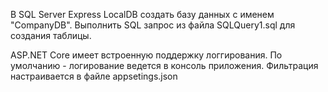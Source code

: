 
В SQL Server Express LocalDB создать базу данных с именем "CompanyDB".
Выполнить SQL запрос из файла SQLQuery1.sql для создания таблицы.

ASP.NET Core имеет встроенную поддержку логгирования.
По умолчанию - логирование ведется в консоль приложения.
Фильтрация настраивается в файле appsetings.json

